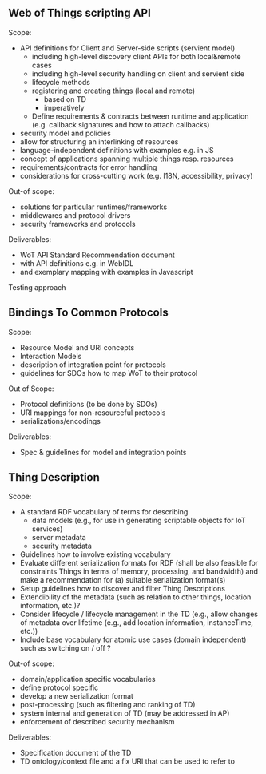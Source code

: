 
## Web of Things scripting API

Scope:
* API definitions for Client and Server-side scripts (servient model)
  * including high-level discovery client APIs for both local&remote cases
  * including high-level security handling on client and servient side
  * lifecycle methods
  * registering and creating things (local and remote)
    * based on TD
    * imperatively
  * Define requirements & contracts between runtime and application (e.g. callback signatures and how to attach callbacks)
* security model and policies
* allow for structuring an interlinking of resources
* language-independent definitions with examples e.g. in JS
* concept of applications spanning multiple things resp. resources
* requirements/contracts for error handling
* considerations for cross-cutting work (e.g. I18N, accessibility, privacy)

Out-of scope:
* solutions for particular runtimes/frameworks
* middlewares and protocol drivers
* security frameworks and protocols

Deliverables:
* WoT API Standard Recommendation document
 * with API definitions e.g. in WebIDL
 * and exemplary mapping with examples in Javascript

Testing approach

## Bindings To Common Protocols

Scope:
* Resource Model and URI concepts
* Interaction Models
* description of integration point for protocols
* guidelines for SDOs how to map WoT to their protocol

Out of Scope:
* Protocol definitions (to be done by SDOs)
* URI mappings for non-resourceful protocols
* serializations/encodings

Deliverables:
* Spec & guidelines for model and integration points

## Thing Description
Scope:

* A standard RDF vocabulary of terms for describing
	* data models (e.g., for use in generating scriptable objects for IoT services)
	* server metadata
	* security metadata
* Guidelines how to involve existing vocabulary  
* Evaluate different serialization formats for RDF (shall be also feasible for constraints Things in terms of memory, processing, and bandwidth) and make a recommendation for (a) suitable serialization format(s)
* Setup guidelines how to discover and filter Thing Descriptions
* Extendibility of the metadata (such as relation to other things, location information, etc.)?
* Consider lifecycle / lifecycle management in the TD (e.g., allow changes of metadata over lifetime (e.g., add location information, instanceTime, etc.))
* Include base vocabulary for atomic use cases (domain independent) such as switching on / off ?



Out-of scope:
* domain/application specific vocabularies
* define protocol specific
* develop a new serialization format
* post-processing (such as filtering and ranking of TD)
* system internal and generation of TD (may be addressed in AP)
* enforcement of described security mechanism

Deliverables:
* Specification document of the TD
* TD ontology/context file and a fix URI that can be used to refer to
